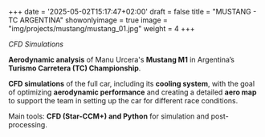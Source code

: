 +++
date = '2025-05-02T15:17:47+02:00'
draft = false
title = "MUSTANG - TC ARGENTINA"
showonlyimage = true
image = "img/projects/mustang/mustang_01.jpg"
weight = 4
+++

*CFD Simulations*

<!--more-->


**Aerodynamic analysis** of Manu Urcera's **Mustang M1** in Argentina’s **Turismo Carretera (TC) Championship**.

**CFD simulations** of the full car, including its **cooling system**, with the goal of optimizing **aerodynamic performance** and creating a detailed **aero map** to support the team in setting up the car for different race conditions.

Main tools: **CFD (Star-CCM+) and Python** for simulation and post-processing.

